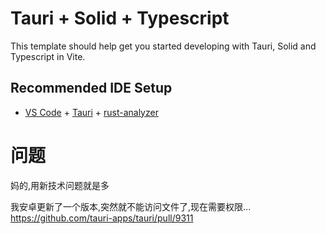 # Tauri + Solid + Typescript

This template should help get you started developing with Tauri, Solid and Typescript in Vite.

## Recommended IDE Setup

- [VS Code](https://code.visualstudio.com/) + [Tauri](https://marketplace.visualstudio.com/items?itemName=tauri-apps.tauri-vscode) + [rust-analyzer](https://marketplace.visualstudio.com/items?itemName=rust-lang.rust-analyzer)

# 问题
妈的,用新技术问题就是多

我安卓更新了一个版本,突然就不能访问文件了,现在需要权限...
    https://github.com/tauri-apps/tauri/pull/9311
